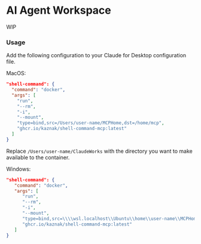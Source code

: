 # AI Agent Workspace

WIP

### Usage

Add the following configuration to your Claude for Desktop configuration file.

MacOS:

```json
"shell-command": {
  "command": "docker",
  "args": [
    "run",
    "--rm",
    "-i",
    "--mount",
    "type=bind,src=/Users/user-name/MCPHome,dst=/home/mcp",
    "ghcr.io/kaznak/shell-command-mcp:latest"
  ]
}
```

Replace `/Users/user-name/ClaudeWorks` with the directory you want to make available to the container.

Windows:

```json
"shell-command": {
   "command": "docker",
   "args": [
      "run",
      "--rm",
      "-i",
      "--mount",
      "type=bind,src=\\\\wsl.localhost\\Ubuntu\\home\\user-name\\MCPHome,dst=/home/mcp",
      "ghcr.io/kaznak/shell-command-mcp:latest"
   ]
}
```
